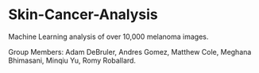 # Skin-Cancer-Analysis
Machine Learning analysis of over 10,000 melanoma images.

Group Members:
Adam DeBruler, 
Andres Gomez,
Matthew Cole,
Meghana Bhimasani,
Minqiu Yu,
Romy Roballard.
